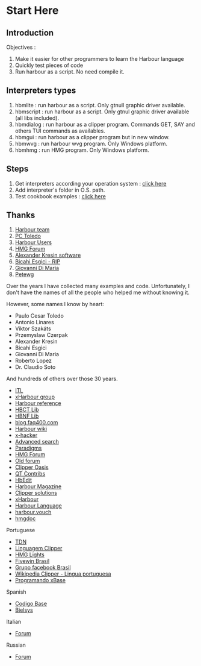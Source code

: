 # Start Here

## Introduction

Objectives :

1. Make it easier for other programmers to learn the Harbour language
1. Quickly test pieces of code
1. Run harbour as a script. No need compile it.

## Interpreters types

1. hbmlite : run harbour as a script. Only gtnull graphic driver available.
1. hbmscript : run harbour as a script. Only gtnul graphic driver available (all libs included). 
1. hbmdialog : run harbour as a clipper program. Commands GET, SAY and others TUI commands as availables.
1. hbmgui : run harbour as a clipper program but in new window.  
1. hbmwvg : run harbour wvg program. Only Windows platform.
1. hbmhmg : run HMG program. Only Windows platform.

## Steps

1. Get interpreters according your operation system : [click here](./bin/)
1. Add interpreter's folder in O.S. path.
1. Test cookbook examples : [click here](./cookbook/README.md)

## Thanks

1. [Harbour team](https://github.com/harbour/core)
1. [PC Toledo](http://www.pctoledo.com.br/forum) 
1. [Harbour Users](https://groups.google.com/g/harbour-users)
1. [HMG Forum](http://hmgforum.com)
1. [Alexander Kresin software](https://www.kresin.ru/en/hrbfaq.html)
1. [Bicahi Esgici - RIP](https://vivaclipper.wordpress.com/)
1. [Giovanni Di Maria](http://www.elektrosoft.it/tutorials/harbour-how-to/harbour-how-to.asp)
1. [Petewg](https://github.com/Petewg/harbour-list)

Over the years I have collected many examples and code. 
Unfortunately, I don't have the names of all the people who helped me without knowing it.

However, some names I know by heart:

* Paulo Cesar Toledo
* Antonio Linares
* Viktor Szakáts
* Przemyslaw Czerpak
* Alexander Kresin
* Bicahi Esgici
* Giovanni Di Maria
* Roberto Lopez
* Dr. Claudio Soto

And hundreds of others over those 30 years.

* [ITL](https://www.itlnet.net/programming/program/)
* [xHarbour group](https://groups.google.com/g/comp.lang.xharbour)
* [Harbour reference](https://harbour.github.io/doc/harbour.html)
* [HBCT Lib](https://harbour.github.io/doc/hbct.html)
* [HBNF Lib](https://harbour.github.io/doc/hbnf.html)
* [blog.faq400.com](https://blog.faq400.com/en/03-open-source-en/harbor-first-steps-in-development/)
* [Harbour wiki](https://harbour.wiki/)
* [x-hacker](http://x-hacker.org/ng/)
* [Advanced search](https://harbour.wiki/index.asp)
* [Paradigms](https://en.wikibooks.org/wiki/Application_Development_with_Harbour/Paradigms)
* [HMG Forum](https://hmgforum.com)
* [Old forum](https://groups.google.com/g/comp.lang.clipper)
* [Clipper Oasis](https://github.com/harbour/the-oasis)
* [QT Contribs](https://groups.google.com/g/qtcontribs)
* [HbEdit](https://github.com/alkresin/hbedit)
* [Harbour Magazine](https://medium.com/harbour-magazine)
* [Clipper solutions](http://www.clippersolutions.com/)
* [xHarbour](http://www.xharbour.org/)
* [Harbour Language](http://harbourlanguage.blogspot.com/)
* [harbour.vouch](https://harbour.vouch.info/)
* [hmgdoc](http://www.hmgforum.com/hmgdoc/data/index.htm)

Portuguese

* [TDN](https://tdn.totvs.com/display/public/framework/SDK+Microsiga+Protheus)
* [Linguagem Clipper](https://linguagemclipper.com.br/)
* [HMG Lights](https://www.youtube.com/user/hmglights)
* [Fivewin Brasil](http://fivewin.com.br/)
* [Grupo facebook Brasil](https://www.facebook.com/groups/459684654564715/)
* [Wikipedia Clipper - Lingua portuguesa](https://pt.wikipedia.org/wiki/Clipper_(linguagem_de_programa%C3%A7%C3%A3o))
* [Programando xBase](https://programandoxbase.wordpress.com/)

Spanish

* [Codigo Base](http://codigo-base.blogspot.com/)
* [Bielsys](http://bielsys.blogspot.com/)


Italian

* [Forum](https://groups.google.com/g/harbourita)

Russian

* [Forum](https://clipper.borda.ru/)
